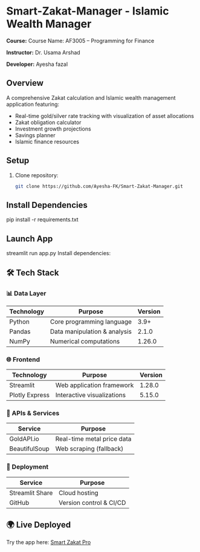 # Smart-Zakat-Manager - Islamic Wealth Manager

**Course:** Course Name: AF3005 – Programming for Finance

**Instructor:** Dr. Usama Arshad

**Developer:** Ayesha fazal

## Overview
A comprehensive Zakat calculation and Islamic wealth management application featuring:
- Real-time gold/silver rate tracking with visualization of asset allocations
- Zakat obligation calculator
- Investment growth projections
- Savings planner
- Islamic finance resources


## Setup
1. Clone repository:
   ```bash
   git clone https://github.com/Ayesha-FK/Smart-Zakat-Manager.git
   
## Install Dependencies

   pip install -r requirements.txt

## Launch App
streamlit run app.py
Install dependencies:

## 🛠️ Tech Stack

### 📊 Data Layer
| Technology       | Purpose                          | Version |
|------------------|----------------------------------|---------|
| Python          | Core programming language        | 3.9+    |
| Pandas          | Data manipulation & analysis     | 2.1.0   |
| NumPy           | Numerical computations           | 1.26.0  |

### 🌐 Frontend
| Technology       | Purpose                          | Version |
|------------------|----------------------------------|---------|
| Streamlit       | Web application framework        | 1.28.0  |
| Plotly Express  | Interactive visualizations       | 5.15.0  |

### 🔌 APIs & Services
| Service         | Purpose                          |
|------------------|----------------------------------|
| GoldAPI.io      | Real-time metal price data       |
| BeautifulSoup   | Web scraping (fallback)          |

### 🚀 Deployment
| Service         | Purpose                          |
|------------------|----------------------------------|
| Streamlit Share | Cloud hosting                    |
| GitHub          | Version control & CI/CD          |

## 🌍 Live Deployed  
Try the app here: [Smart Zakat Pro](https://l4rw6wv8ynqqvnoebavce9.streamlit.app/)

